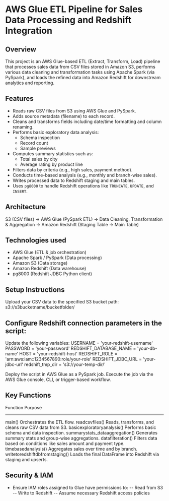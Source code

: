 # AWS Glue ETL Pipeline for Sales Data Processing and Redshift Integration

## Overview
This project is an AWS Glue-based ETL (Extract, Transform, Load) pipeline that processes sales data from CSV files stored in Amazon S3, performs various data cleaning and transformation tasks using Apache Spark (via PySpark), and loads the refined data into Amazon Redshift for downstream analytics and reporting.

##  Features
- Reads raw CSV files from S3 using AWS Glue and PySpark.
- Adds source metadata (filename) to each record.
- Cleans and transforms fields including date/time formatting and column renaming.
- Performs basic exploratory data analysis:
  - Schema inspection
  - Record count
  - Sample previews
- Computes summary statistics such as:
  - Total sales by city
  - Average rating by product line
- Filters data by criteria (e.g., high sales, payment method).
- Conducts time-based analysis (e.g., monthly and branch-wise sales).
- Writes processed data to Redshift staging and main tables.
- Uses `pg8000` to handle Redshift operations like `TRUNCATE`, `UPDATE`, and `INSERT`.

## Architecture
S3 (CSV files) -> AWS Glue (PySpark ETL) -> Data Cleaning, Transformation & Aggregation -> Amazon Redshift (Staging Table -> Main Table)

##  Technologies used
- AWS Glue (ETL & job orchestration)
- Apache Spark / PySpark (Data processing)
- Amazon S3 (Data storage)
- Amazon Redshift (Data warehouse)
- pg8000 (Redshift JDBC Python client)

## Setup Instructions
Upload your CSV data to the specified S3 bucket path:
s3://s3bucketname/bucketfolder/

## Configure Redshift connection parameters in the script:
Update the following variables:
USERNAME = 'your-redshift-username'
PASSWORD = 'your-password'
REDSHIFT_DATABASE_NAME = 'your-db-name'
HOST = 'your-redshift-host'
REDSHIFT_ROLE = 'arn:aws:iam::1234567890:role/your-role'
REDSHIFT_JDBC_URL = 'your-jdbc-url'
redshift_tmp_dir = 's3://your-temp-dir/'

Deploy the script in AWS Glue as a PySpark job.
Execute the job via the AWS Glue console, CLI, or trigger-based workflow.

## Key Functions
Function                                 Purpose
---------                                --------
main()	                                 Orchestrates the ETL flow.
readcsvfiles()	                         Reads, transforms, and cleans raw CSV data from S3.
basicexploratoryanalysis()	             Performs basic schema and data inspection.
summarystats_dataaggregation()           Generates summary stats and group-wise aggregations.
datafilteration()                        Filters data based on conditions like sales amount and payment type.
timebasedanalysis()                      Aggregates sales over time and by branch.
writetoredshiftdbfromstaging()           Loads the final DataFrame into Redshift via staging and upserts.

## Security & IAM
- Ensure IAM roles assigned to Glue have permissions to:
-- Read from S3
-- Write to Redshift
-- Assume necessary Redshift access policies

